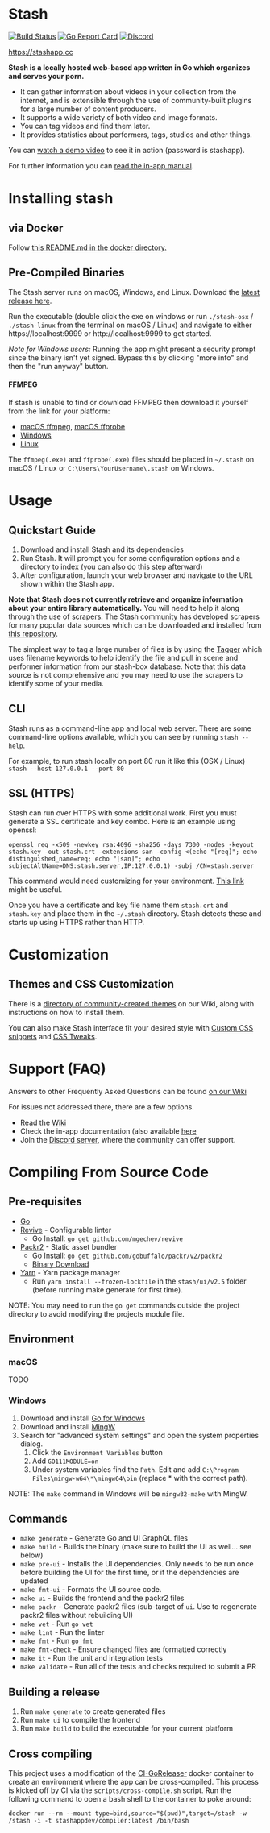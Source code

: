 # Stash

[![Build Status](https://travis-ci.org/stashapp/stash.svg?branch=master)](https://travis-ci.org/stashapp/stash)
[![Go Report Card](https://goreportcard.com/badge/github.com/stashapp/stash)](https://goreportcard.com/report/github.com/stashapp/stash)
[![Discord](https://img.shields.io/discord/559159668438728723.svg?logo=discord)](https://discord.gg/2TsNFKt)

https://stashapp.cc

**Stash is a locally hosted web-based app written in Go which organizes and serves your porn.**

* It can gather information about videos in your collection from the internet, and is extensible through the use of community-built plugins for a large number of content producers.
* It supports a wide variety of both video and image formats.
* You can tag videos and find them later.
* It provides statistics about performers, tags, studios and other things.

You can [watch a demo video](https://vimeo.com/275537038) to see it in action (password is stashapp).

For further information you can [read the in-app manual](ui/v2.5/src/docs/en).

# Installing stash

## via Docker

Follow [this README.md in the docker directory.](docker/production/README.md)

## Pre-Compiled Binaries

The Stash server runs on macOS, Windows, and Linux.  Download the [latest release here](https://github.com/stashapp/stash/releases).

Run the executable (double click the exe on windows or run `./stash-osx` / `./stash-linux` from the terminal on macOS / Linux) and navigate to either https://localhost:9999 or http://localhost:9999 to get started.

*Note for Windows users:* Running the app might present a security prompt since the binary isn't yet signed.  Bypass this by clicking "more info" and then the "run anyway" button.

#### FFMPEG

If stash is unable to find or download FFMPEG then download it yourself from the link for your platform:

* [macOS ffmpeg](https://evermeet.cx/ffmpeg/ffmpeg-4.3.1.zip), [macOS ffprobe](https://evermeet.cx/ffmpeg/ffprobe-4.3.1.zip)
* [Windows](https://www.gyan.dev/ffmpeg/builds/ffmpeg-release-essentials.zip)
* [Linux](https://www.johnvansickle.com/ffmpeg/)

The `ffmpeg(.exe)` and `ffprobe(.exe)` files should be placed in `~/.stash` on macOS / Linux or `C:\Users\YourUsername\.stash` on Windows.

# Usage

## Quickstart Guide
1) Download and install Stash and its dependencies
2) Run Stash. It will prompt you for some configuration options and a directory to index (you can also do this step afterward)
3) After configuration, launch your web browser and navigate to the URL shown within the Stash app.

**Note that Stash does not currently retrieve and organize information about your entire library automatically.**  You will need to help it along through the use of [scrapers](blob/develop/ui/v2.5/src/docs/en/Scraping.md).  The Stash community has developed scrapers for many popular data sources which can be downloaded and installed from [this repository](https://github.com/stashapp/CommunityScrapers).

The simplest way to tag a large number of files is by using the [Tagger](https://github.com/stashapp/stash/blob/develop/ui/v2.5/src/docs/en/Tagger.md) which uses filename keywords to help identify the file and pull in scene and performer information from our stash-box database. Note that this data source is not comprehensive and you may need to use the scrapers to identify some of your media.

## CLI

Stash runs as a command-line app and local web server.  There are some command-line options available, which you can see by running `stash --help`.

For example, to run stash locally on port 80 run it like this (OSX / Linux) `stash --host 127.0.0.1 --port 80`

## SSL (HTTPS)

Stash can run over HTTPS with some additional work.  First you must generate a SSL certificate and key combo.  Here is an example using openssl:

`openssl req -x509 -newkey rsa:4096 -sha256 -days 7300 -nodes -keyout stash.key -out stash.crt -extensions san -config <(echo "[req]"; echo distinguished_name=req; echo "[san]"; echo subjectAltName=DNS:stash.server,IP:127.0.0.1) -subj /CN=stash.server`

This command would need customizing for your environment.  [This link](https://stackoverflow.com/questions/10175812/how-to-create-a-self-signed-certificate-with-openssl) might be useful.

Once you have a certificate and key file name them `stash.crt` and `stash.key` and place them in the `~/.stash` directory.  Stash detects these and starts up using HTTPS rather than HTTP.

# Customization

## Themes and CSS Customization
There is a [directory of community-created themes](https://github.com/stashapp/stash/wiki/Themes) on our Wiki, along with instructions on how to install them.

You can also make Stash interface fit your desired style with [Custom CSS snippets](https://github.com/stashapp/stash/wiki/Custom-CSS-snippets) and [CSS Tweaks](https://github.com/stashapp/stash/wiki/CSS-Tweaks).

# Support (FAQ)

Answers to other Frequently Asked Questions can be found [on our Wiki](https://github.com/stashapp/stash/wiki/FAQ)

For issues not addressed there, there are a few options.

* Read the [Wiki](https://github.com/stashapp/stash/wiki)
* Check the in-app documentation (also available [here](https://github.com/stashapp/stash/tree/develop/ui/v2.5/src/docs/en)
* Join the [Discord server](https://discord.gg/2TsNFKt), where the community can offer support.

# Compiling From Source Code

## Pre-requisites

* [Go](https://golang.org/dl/)
* [Revive](https://github.com/mgechev/revive) - Configurable linter
    * Go Install: `go get github.com/mgechev/revive`
* [Packr2](https://github.com/gobuffalo/packr/) - Static asset bundler
    * Go Install: `go get github.com/gobuffalo/packr/v2/packr2`
    * [Binary Download](https://github.com/gobuffalo/packr/releases)
* [Yarn](https://yarnpkg.com/en/docs/install) - Yarn package manager
    * Run `yarn install --frozen-lockfile` in the `stash/ui/v2.5` folder (before running make generate for first time).

NOTE: You may need to run the `go get` commands outside the project directory to avoid modifying the projects module file.

## Environment

### macOS

TODO

### Windows

1. Download and install [Go for Windows](https://golang.org/dl/)
2. Download and install [MingW](https://sourceforge.net/projects/mingw-w64/)
3. Search for "advanced system settings" and open the system properties dialog.
    1. Click the `Environment Variables` button
    2. Add `GO111MODULE=on`
    3. Under system variables find the `Path`.  Edit and add `C:\Program Files\mingw-w64\*\mingw64\bin` (replace * with the correct path).

NOTE: The `make` command in Windows will be `mingw32-make` with MingW.

## Commands

* `make generate` - Generate Go and UI GraphQL files
* `make build` - Builds the binary (make sure to build the UI as well... see below)
* `make pre-ui` - Installs the UI dependencies. Only needs to be run once before building the UI for the first time, or if the dependencies are updated
* `make fmt-ui` - Formats the UI source code.
* `make ui` - Builds the frontend and the packr2 files
* `make packr` - Generate packr2 files (sub-target of `ui`. Use to regenerate packr2 files without rebuilding UI)
* `make vet` - Run `go vet`
* `make lint` - Run the linter
* `make fmt` - Run `go fmt`
* `make fmt-check` - Ensure changed files are formatted correctly
* `make it` - Run the unit and integration tests
* `make validate` - Run all of the tests and checks required to submit a PR

## Building a release

1. Run `make generate` to create generated files 
2. Run `make ui` to compile the frontend
3. Run `make build` to build the executable for your current platform

## Cross compiling

This project uses a modification of the [CI-GoReleaser](https://github.com/bep/dockerfiles/tree/master/ci-goreleaser) docker container to create an environment
where the app can be cross-compiled.  This process is kicked off by CI via the `scripts/cross-compile.sh` script.  Run the following
command to open a bash shell to the container to poke around:

`docker run --rm --mount type=bind,source="$(pwd)",target=/stash -w /stash -i -t stashappdev/compiler:latest /bin/bash`
